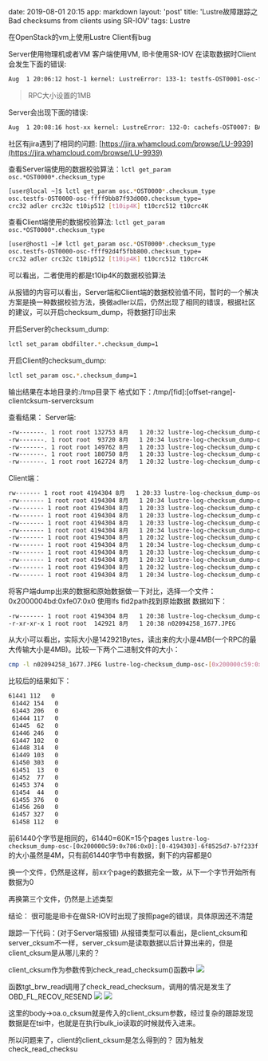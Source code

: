 date: 2019-08-01 20:15
app: markdown
layout: 'post'
title: 'Lustre故障跟踪之Bad checksums from clients using SR-IOV'
tags: Lustre

在OpenStack的vm上使用Lustre Client有bug

Server使用物理机或者VM
客户端使用VM, IB卡使用SR-IOV
在读取数据时Client会发生下面的错误:
```bash
Aug  1 20:06:12 host-1 kernel: LustreError: 133-1: testfs-OST0001-osc-ffff92d61a60e800: BAD READ CHECKSUM: from xx.xx.xx.xx@o2ib inode [0x2000004c6:0x5052:0x0] object 0x0:5109886 extent [0-1048575], client 2cee4ae9, server 37b5479a, cksum_type 2
```
>  RPC大小设置的1MB

Server会出现下面的错误:
```bash
Aug  1 20:08:16 host-xx kernel: LustreError: 132-0: cachefs-OST0007: BAD READ CHECKSUM: should have changed on the client or in transit: from xx.xx.xx.xx@o2ib inode [0x200000c5d:0x19ffa:0x0] object 0x0:1481244 extent [0-140088], client returned csum 613a205d (type 20), server csum 2e8e1f40 (type 20)
```

社区有jira遇到了相同的问题:
 [https://jira.whamcloud.com/browse/LU-9939](https://jira.whamcloud.com/browse/LU-9939)

查看Server端使用的数据校验算法：`lctl get_param osc.*OST0000*.checksum_type`
```bash
[user@local ~]$ lctl get_param osc.*OST0000*.checksum_type
osc.testfs-OST0000-osc-ffff9bb87f93d000.checksum_type=
crc32 adler crc32c t10ip512 [t10ip4K] t10crc512 t10crc4K
```

查看Client端使用的数据校验算法: `lctl get_param osc.*OST0000*.checksum_type`
```bash
[user@host1 ~]# lctl get_param osc.*OST0000*.checksum_type
osc.testfs-OST0000-osc-ffff92d4f5fbb800.checksum_type=
crc32 adler crc32c t10ip512 [t10ip4K] t10crc512 t10crc4K
```

可以看出，二者使用的都是t10ip4K的数据校验算法

从报错的内容可以看出，Server端和Client端的数据校验值不同，暂时的一个解决方案是换一种数据校验方法，换做adler以后，仍然出现了相同的错误，根据社区的建议，可以开启checksum_dump，将数据打印出来

开启Server的checksum_dump:
```bash
lctl set_param obdfilter.*.checksum_dump=1
```

开启Client的checksum_dump:
```bash
lctl set_param osc.*.checksum_dump=1
```

输出结果在本地目录的:/tmp目录下
格式如下：/tmp/[fid]:[offset-range]-clientcksum-servercksum

查看结果：
Server端:
```bash
-rw-------. 1 root root 132753 8月   1 20:32 lustre-log-checksum_dump-ost-[0x200000c55:0x124ef:0x0]:[0-132752]-75d0243f-5dec2308
-rw-------. 1 root root  93720 8月   1 20:34 lustre-log-checksum_dump-ost-[0x200000c55:0xaca5:0x0]:[0-93719]-104117ed-101a17d9
-rw-------. 1 root root 149762 8月   1 20:33 lustre-log-checksum_dump-ost-[0x200000c56:0x3ab3:0x0]:[0-149761]-ef51282a-e11327ca
-rw-------. 1 root root 180750 8月   1 20:33 lustre-log-checksum_dump-ost-[0x200000c5d:0x23a6:0x0]:[0-180749]-da6e3266-744c305a
-rw-------. 1 root root 162724 8月   1 20:32 lustre-log-checksum_dump-ost-[0x200000c5e:0x11ce7:0x0]:[0-162723]-f50729a9-f2f3286c
```

Client端：
```bash
rw------- 1 root root 4194304 8月   1 20:33 lustre-log-checksum_dump-osc-[0x200000c55:0xb5fd:0x0]:[0-4194303]-efaf1689-d5a3146b
-rw------- 1 root root 4194304 8月   1 20:34 lustre-log-checksum_dump-osc-[0x200000c56:0x13a06:0x0]:[0-4194303]-2f9a1a28-11f317fd
-rw------- 1 root root 4194304 8月   1 20:33 lustre-log-checksum_dump-osc-[0x200000c56:0x1b60e:0x0]:[0-4194303]-b8054e17-a6fa4d3c
-rw------- 1 root root 4194304 8月   1 20:33 lustre-log-checksum_dump-osc-[0x200000c56:0x1f82e:0x0]:[0-4194303]-40a219ac-5b11711
-rw------- 1 root root 4194304 8月   1 20:33 lustre-log-checksum_dump-osc-[0x200000c56:0x3ab3:0x0]:[0-4194303]-ef51282a-e11327ca
-rw------- 1 root root 4194304 8月   1 20:34 lustre-log-checksum_dump-osc-[0x200000c56:0x4bf9:0x0]:[0-4194303]-523a2067-44671f81
-rw------- 1 root root 4194304 8月   1 20:32 lustre-log-checksum_dump-osc-[0x200000c56:0x99f7:0x0]:[0-4194303]-39fa2cb0-28962b57
-rw------- 1 root root 4194304 8月   1 20:34 lustre-log-checksum_dump-osc-[0x200000c57:0x15a38:0x0]:[0-4194303]-ebf32efe-e89c2ed7
-rw------- 1 root root 4194304 8月   1 20:33 lustre-log-checksum_dump-osc-[0x200000c57:0x1de6:0x0]:[0-4194303]-d1d72443-8c372319
-rw------- 1 root root 4194304 8月   1 20:32 lustre-log-checksum_dump-osc-[0x200000c57:0xa65a:0x0]:[0-4194303]-43a91cde-27191bab
-rw------- 1 root root 4194304 8月   1 20:32 lustre-log-checksum_dump-osc-[0x200000c58:0x8c4:0x0]:[0-4194303]-d03239cb-b5bd3902
-rw------- 1 root root 4194304 8月   1 20:34 lustre-log-checksum_dump-osc-[0x200000c59:0x155f1:0x0]:[0-4194303]-e1b31b0a-840418fd
```
将客户端dump出来的数据和原始数据做一下对比，选择一个文件：0x2000004bd:0xfe07:0x0
使用lfs fid2path找到原始数据
数据如下：
```bash
-rw------- 1 root root 4194304 8月   1 20:38 lustre-log-checksum_dump-osc-[0x200000c59:0x786:0x0]:[0-4194303]-6f8525d7-b7f233f
-r-xr-xr-x 1 root root  142921 8月   1 20:38 n02094258_1677.JPEG
```
从大小可以看出，实际大小是142921Bytes，读出来的大小是4MB(一个RPC的最大传输大小是4MB)。比较一下两个二进制文件的大小：
```bash
cmp -l n02094258_1677.JPEG lustre-log-checksum_dump-osc-[0x200000c59:0x786:0x0]:[0-4194303]-6f8525d7-b7f233f
```
比较后的结果如下：
```bash
61441 112   0
 61442 154   0
 61443 206   0
 61444 117   0
 61445  62   0
 61446 246   0
 61447 102   0
 61448 314   0
 61449 103   0
 61450 303   0
 61451  13   0
 61452  77   0
 61453 374   0
 61454  44   0
 61455 376   0
 61456 260   0
 61457 327   0
 61458 112   0
```
前61440个字节是相同的，61440=60K=15个pages
`lustre-log-checksum_dump-osc-[0x200000c59:0x786:0x0]:[0-4194303]-6f8525d7-b7f233f`的大小虽然是4M，只有前61440字节中有数据，剩下的内容都是0

换一个文件，仍然是这样，前xx个page的数据完全一致，从下一个字节开始所有数据为0

再换第三个文件，仍然是上述类型
 
结论：
很可能是IB卡在做SR-IOV时出现了按照page的错误，具体原因还不清楚


跟踪一下代码：(对于Server端报错)
从报错类型可以看出，是client_cksum和server_cksum不一样，server_cksum是读取数据以后计算出来的，但是client_cksum是从哪儿来的？

client_cksum作为参数传到check_read_checksum()函数中
![](./_image/2019-08-01/2019-08-01-20-59-23.png)

函数tgt_brw_read调用了check_read_checksum，调用的情况是发生了OBD_FL_RECOV_RESEND
![](./_image/2019-08-01/2019-08-01-21-01-23.png)
![](./_image/2019-08-01/2019-08-01-21-01-41.png)

这里的body->oa.o_cksum就是传入的client_cksum参数，经过复杂的跟踪发现数据是在tsi中，也就是在执行bulk_io读取的时候就传入进来。

所以问题来了，client的client_cksum是怎么得到的？
因为触发check_read_checksu








